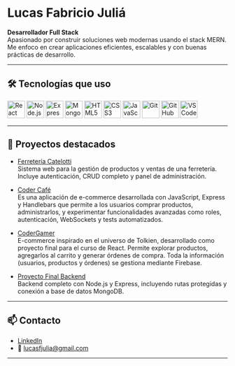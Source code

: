 # Lucas Fabricio Juliá

**Desarrollador Full Stack**  
Apasionado por construir soluciones web modernas usando el stack MERN. Me enfoco en crear aplicaciones eficientes, escalables y con buenas prácticas de desarrollo.

---

## 🛠️ Tecnologías que uso

<p align="left">
  <a href="https://reactjs.org/" target="_blank"><img src="https://cdn.jsdelivr.net/gh/devicons/devicon/icons/react/react-original.svg" alt="React" width="40" height="40"/></a>
  <a href="https://nodejs.org/" target="_blank"><img src="https://cdn.jsdelivr.net/gh/devicons/devicon/icons/nodejs/nodejs-original.svg" alt="Node.js" width="40" height="40"/></a>
  <a href="https://expressjs.com/" target="_blank"><img src="https://cdn.jsdelivr.net/gh/devicons/devicon/icons/express/express-original.svg" alt="Express" width="40" height="40"/></a>
  <a href="https://www.mongodb.com/" target="_blank"><img src="https://cdn.jsdelivr.net/gh/devicons/devicon/icons/mongodb/mongodb-original.svg" alt="MongoDB" width="40" height="40"/></a>
  <a href="https://developer.mozilla.org/en-US/docs/Web/HTML" target="_blank"><img src="https://cdn.jsdelivr.net/gh/devicons/devicon/icons/html5/html5-original.svg" alt="HTML5" width="40" height="40"/></a>
  <a href="https://developer.mozilla.org/en-US/docs/Web/CSS" target="_blank"><img src="https://cdn.jsdelivr.net/gh/devicons/devicon/icons/css3/css3-original.svg" alt="CSS3" width="40" height="40"/></a>
  <a href="https://developer.mozilla.org/en-US/docs/Web/JavaScript" target="_blank"><img src="https://cdn.jsdelivr.net/gh/devicons/devicon/icons/javascript/javascript-original.svg" alt="JavaScript" width="40" height="40"/></a>
  <a href="https://git-scm.com/" target="_blank"><img src="https://cdn.jsdelivr.net/gh/devicons/devicon/icons/git/git-original.svg" alt="Git" width="40" height="40"/></a>
  <a href="https://github.com/" target="_blank"><img src="https://cdn.jsdelivr.net/gh/devicons/devicon/icons/github/github-original.svg" alt="GitHub" width="40" height="40"/></a>
  <a href="https://code.visualstudio.com/" target="_blank"><img src="https://cdn.jsdelivr.net/gh/devicons/devicon/icons/vscode/vscode-original.svg" alt="VSCode" width="40" height="40"/></a>
</p>

---

## 🚀 Proyectos destacados

- [Ferretería Catelotti](https://github.com/Lucasj4/FerreteriaCatelotti)  
  Sistema web para la gestión de productos y ventas de una ferretería. Incluye autenticación, CRUD completo y panel de administración.

- [Coder Café](https://github.com/Lucasj4/CoderCafe)  
  Es una aplicación de e-commerce desarrollada con JavaScript, Express y Handlebars que permite a los usuarios comprar productos, administrarlos, y experimentar funcionalidades avanzadas como roles, autenticación, WebSockets y tests automatizados.

- [CoderGamer](https://github.com/Lucasj4/ProyectoFinalReactJulia)  
  E-commerce inspirado en el universo de Tolkien, desarrollado como proyecto final para el curso de React.
  Permite explorar productos, agregarlos al carrito y generar órdenes de compra. Toda la información (usuarios, productos y órdenes) se gestiona mediante Firebase.

- [Proyecto Final Backend](https://github.com/Lucasj4/ProyectoFinalJulia)  
  Backend completo con Node.js y Express, incluyendo rutas protegidas y conexión a base de datos MongoDB.

---

## 📫 Contacto

- [LinkedIn](https://www.linkedin.com/in/lucas-fabricio-juli%C3%A1-798201223/)
- 📧 lucasfjulia@gmail.com

---


